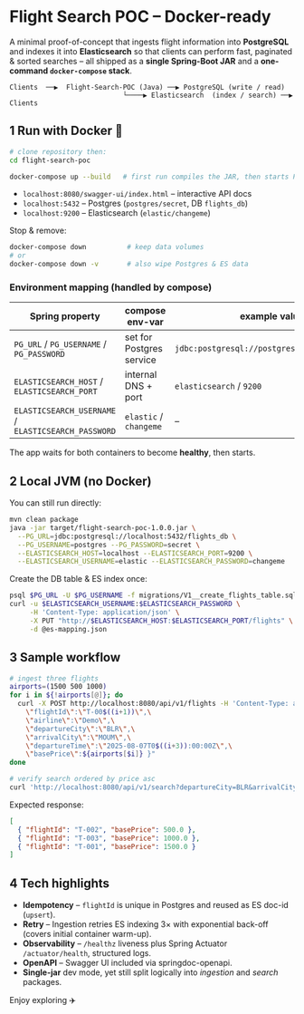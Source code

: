 # Flight Search POC – Docker-ready

A minimal proof-of-concept that ingests flight information into **PostgreSQL** and indexes it into **Elasticsearch** so that clients can perform fast, paginated & sorted searches – all shipped as a **single Spring-Boot JAR** and a **one-command `docker-compose` stack**.

```
Clients  ──▶  Flight-Search-POC (Java) ──▶ PostgreSQL (write / read)
                            └────▶ Elasticsearch  (index / search) ──▶ Clients
```

## 1  Run with Docker 🐳

```bash
# clone repository then:
cd flight-search-poc

docker-compose up --build   # first run compiles the JAR, then starts PG + ES + app
```

* `localhost:8080/swagger-ui/index.html` – interactive API docs
* `localhost:5432` – Postgres (`postgres/secret`, DB `flights_db`)
* `localhost:9200` – Elasticsearch (`elastic/changeme`)

Stop & remove:

```bash
docker-compose down          # keep data volumes
# or
docker-compose down -v       # also wipe Postgres & ES data
```

### Environment mapping (handled by compose)

| Spring property                     | compose env-var              | example value          |
|------------------------------------|------------------------------|------------------------|
| `PG_URL` / `PG_USERNAME` / `PG_PASSWORD` | set for Postgres service   | `jdbc:postgresql://postgres:5432/flights_db` |
| `ELASTICSEARCH_HOST` / `ELASTICSEARCH_PORT` | internal DNS + port       | `elasticsearch` / `9200` |
| `ELASTICSEARCH_USERNAME` / `ELASTICSEARCH_PASSWORD` | `elastic` / `changeme` | – |

The app waits for both containers to become **healthy**, then starts.

## 2  Local JVM (no Docker)

You can still run directly:

```bash
mvn clean package
java -jar target/flight-search-poc-1.0.0.jar \
  --PG_URL=jdbc:postgresql://localhost:5432/flights_db \
  --PG_USERNAME=postgres --PG_PASSWORD=secret \
  --ELASTICSEARCH_HOST=localhost --ELASTICSEARCH_PORT=9200 \
  --ELASTICSEARCH_USERNAME=elastic --ELASTICSEARCH_PASSWORD=changeme
```

Create the DB table & ES index once:

```bash
psql $PG_URL -U $PG_USERNAME -f migrations/V1__create_flights_table.sql
curl -u $ELASTICSEARCH_USERNAME:$ELASTICSEARCH_PASSWORD \
     -H 'Content-Type: application/json' \
     -X PUT "http://$ELASTICSEARCH_HOST:$ELASTICSEARCH_PORT/flights" \
     -d @es-mapping.json
```

## 3  Sample workflow

```bash
# ingest three flights
airports=(1500 500 1000)
for i in ${!airports[@]}; do
  curl -X POST http://localhost:8080/api/v1/flights -H 'Content-Type: application/json' -d "{\
    \"flightId\":\"T-00$((i+1))\",\
    \"airline\":\"Demo\",\
    \"departureCity\":\"BLR\",\
    \"arrivalCity\":\"MOUM\",\
    \"departureTime\":\"2025-08-07T0$((i+3)):00:00Z\",\
    \"basePrice\":${airports[$i]} }"
done

# verify search ordered by price asc
curl 'http://localhost:8080/api/v1/search?departureCity=BLR&arrivalCity=MOUM&departureDate=2025-08-07&sort=basePrice,asc' | jq '.content | map({flightId,basePrice})'
```

Expected response:

```json
[
  { "flightId": "T-002", "basePrice": 500.0 },
  { "flightId": "T-003", "basePrice": 1000.0 },
  { "flightId": "T-001", "basePrice": 1500.0 }
]
```

## 4  Tech highlights

* **Idempotency** – `flightId` is unique in Postgres and reused as ES doc-id (`upsert`).
* **Retry** – Ingestion retries ES indexing 3× with exponential back-off (covers initial container warm-up).
* **Observability** – `/healthz` liveness plus Spring Actuator `/actuator/health`, structured logs.
* **OpenAPI** – Swagger UI included via springdoc-openapi.
* **Single-jar** dev mode, yet still split logically into *ingestion* and *search* packages.

Enjoy exploring ✈️
